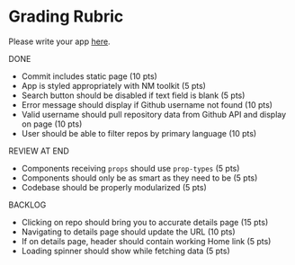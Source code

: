 # Grading Rubric 

Please write your app [here](./src/App.js).


DONE
* Commit includes static page (10 pts)
* App is styled appropriately with NM toolkit (5 pts)
* Search button should be disabled if text field is blank (5 pts)
* Error message should display if Github username not found (10 pts)
* Valid username should pull repository data from Github API and display on page (10 pts)
* User should be able to filter repos by primary language (10 pts)


REVIEW AT END
* Components receiving `props` should use `prop-types` (5 pts)
* Components should only be as smart as they need to be (5 pts)
* Codebase should be properly modularized (5 pts)



BACKLOG
* Clicking on repo should bring you to accurate details page (15 pts)
* Navigating to details page should update the URL (10 pts)
* If on details page, header should contain working Home link (5 pts)
* Loading spinner should show while fetching data (5 pts)